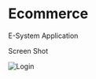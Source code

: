 # Ecommerce
E-System Application

Screen Shot

![Login](https://cloud.githubusercontent.com/assets/12974874/24069770/18bc6280-0bd6-11e7-8790-d163f937dbbe.png)
